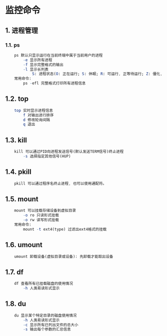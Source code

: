 # 监控命令

## 1. 进程管理

### 1.1. ps

```mathematica
    ps 默认只显示运行在当前终端中属于当前用户的进程
        -e 显示所有进程
        -f 显示完整格式的输出
        -l 显示长列表
            S: 进程状态(O: 正在运行; S: 休眠; R: 可运行, 正等待运行; Z: 僵化, 已终止但找不到父进程, T: 停止)
    常用命令:
        ps -efl 完整格式打印所有进程信息
```

## 1.2. top

```mathematica
    top 实时显示进程信息
        f 对输出进行排序
        d 修改轮询间隔
        q 退出
```

## 1.3. kill

```mathematica
    kill 可以通过PID向进程发送信号(默认发送TERM信号)终止进程
        -s 选择指定其他信号(HUP)
```

## 1.4. pkill

```mathematica
    pkill 可以通过程序名终止进程, 也可以使用通配符。
```

## 1.5. mount

```mathematica
    mount 可以挂载存储设备到虚拟目录
        -o ro 只读形式挂载
        -o rw 读写形式挂载 
    常用命令:
        mount -t ext4(type) 过滤出ext4格式的挂载
```

## 1.6. umount

```mathematica
    umount 卸载设备(虚拟目录或设备): 先卸载才能取出设备
```

## 1.7. df

```mathematica
    df 查看所有已挂载磁盘的使用情况
        -h 人类易读形式显示
```

## 1.8. du

```mathematica
    du 显示某个特定目录的磁盘使用情况
        -h 人类易读形式显示
        -c 显示所有已列出文件的总大小
        -s 输出每个参数的汇总信息
```
